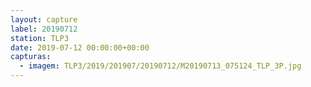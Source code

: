 ```yaml
---
layout: capture
label: 20190712
station: TLP3
date: 2019-07-12 00:00:00+00:00
capturas:
  - imagem: TLP3/2019/201907/20190712/M20190713_075124_TLP_3P.jpg
---
```

